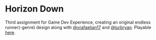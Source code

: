 # Horizon Down
Third assignment for Game Dev Experience, creating an original endless runner(-genre) design along with [@vrafaelian17](https://github.com/vrafaelian17) and [@lurbryan](https://github.com/lurbryan). Playable [here](https://dninemfive.github.io/endless-faller/).